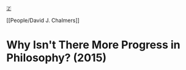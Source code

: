 [🇿](zotero://select/library/items/VJPCKF3C)

[[People/David J. Chalmers]] 
# Why Isn't There More Progress in Philosophy? (2015)

